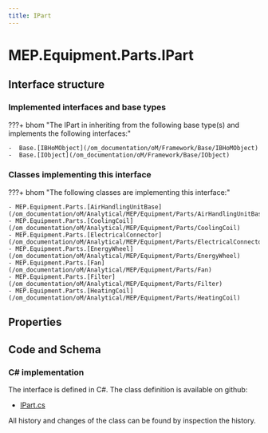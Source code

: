```yaml
---
title: IPart
---
```


# MEP.Equipment.Parts.IPart



## Interface structure

### Implemented interfaces and base types

???+ bhom "The IPart in inheriting from the following base type(s) and implements the following interfaces:"

    -  Base.[IBHoMObject](/om_documentation/oM/Framework/Base/IBHoMObject)
    -  Base.[IObject](/om_documentation/oM/Framework/Base/IObject)


### Classes implementing this interface

???+ bhom "The following classes are implementing this interface:"

    - MEP.Equipment.Parts.[AirHandlingUnitBase](/om_documentation/oM/Analytical/MEP/Equipment/Parts/AirHandlingUnitBase)
    - MEP.Equipment.Parts.[CoolingCoil](/om_documentation/oM/Analytical/MEP/Equipment/Parts/CoolingCoil)
    - MEP.Equipment.Parts.[ElectricalConnector](/om_documentation/oM/Analytical/MEP/Equipment/Parts/ElectricalConnector)
    - MEP.Equipment.Parts.[EnergyWheel](/om_documentation/oM/Analytical/MEP/Equipment/Parts/EnergyWheel)
    - MEP.Equipment.Parts.[Fan](/om_documentation/oM/Analytical/MEP/Equipment/Parts/Fan)
    - MEP.Equipment.Parts.[Filter](/om_documentation/oM/Analytical/MEP/Equipment/Parts/Filter)
    - MEP.Equipment.Parts.[HeatingCoil](/om_documentation/oM/Analytical/MEP/Equipment/Parts/HeatingCoil)


## Properties

## Code and Schema

### C# implementation

The interface is defined in C#. The class definition is available on github:

- [IPart.cs](https://github.com/BHoM/BHoM/blob/develop/MEP_oM/Equipment\Parts\IPart.cs)

All history and changes of the class can be found by inspection the history.
